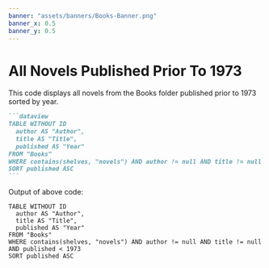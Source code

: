 ```yaml
---
banner: "assets/banners/Books-Banner.png"
banner_x: 0.5
banner_y: 0.5
---
```


# All Novels Published Prior To 1973

This code displays all novels from the Books folder published prior to 1973 sorted by year.

````markdown
```dataview
TABLE WITHOUT ID
  author AS "Author",
  title AS "Title",
  published AS "Year"
FROM "Books"
WHERE contains(shelves, "novels") AND author != null AND title != null AND published < 1973
SORT published ASC
```
````

Output of above code:

```dataview
TABLE WITHOUT ID
  author AS "Author",
  title AS "Title",
  published AS "Year"
FROM "Books"
WHERE contains(shelves, "novels") AND author != null AND title != null AND published < 1973
SORT published ASC
```
